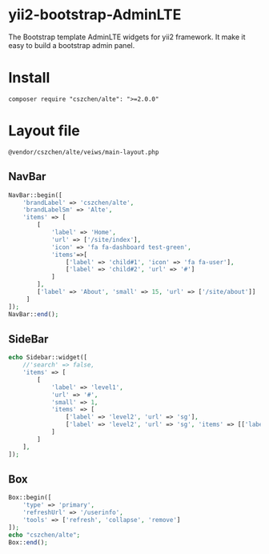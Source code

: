 # yii2-bootstrap-AdminLTE
The Bootstrap template AdminLTE widgets for yii2 framework. 
It make it easy to build a bootstrap admin panel.


Install
=======

`composer require "cszchen/alte": ">=2.0.0"`

Layout file
===
 `@vendor/cszchen/alte/veiws/main-layout.php`
  

NavBar
---
```php
NavBar::begin([
    'brandLabel' => 'cszchen/alte',
    'brandLabelSm' => 'Alte',
    'items' => [
        [
            'label' => 'Home', 
            'url' => ['/site/index'],
            'icon' => 'fa fa-dashboard test-green',
            'items'=>[
                ['label' => 'child#1', 'icon' => 'fa fa-user'],
                ['label' => 'child#2', 'url' => '#']
            ]
        ],
        ['label' => 'About', 'small' => 15, 'url' => ['/site/about']]
     ] 
]);
NavBar::end();
```

SideBar
---
```php
echo Sidebar::widget([
    //'search' => false,
    'items' => [
        [
            'label' => 'level1', 
            'url' => '#', 
            'small' => 1, 
            'items' => [
                ['label' => 'level2', 'url' => 'sg'],
                ['label' => 'level2', 'url' => 'sg', 'items' => [['label' => 'level3']]]
            ]
        ]
    ],
]);
```

Box
---

```php
Box::begin([
    'type' => 'primary',
    'refreshUrl' => '/userinfo',
    'tools' => ['refresh', 'collapse', 'remove']
]);
echo "cszchen/alte";
Box::end();
```
